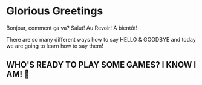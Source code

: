<h1>Glorious Greetings</h1>

<p lang="fr"> Bonjour, comment ça va?   Salut!   Au Revoir!    A bientôt! </p>
<p> There are so many different ways how to say HELLO & GOODBYE and today we are going to learn how to say them! 
  

<h2> WHO'S READY TO PLAY SOME GAMES? I KNOW I AM! 🎉</h2>
